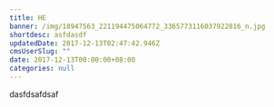 ```yaml
---
title: HE
banner: /img/18947563_221194475064772_3365773116037922816_n.jpg
shortdesc: asfdasdf
updatedDate: 2017-12-13T02:47:42.946Z
cmsUserSlug: ""
date: 2017-12-13T00:00:00+08:00
categories: null
---
```


dasfdsafdsaf